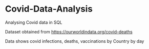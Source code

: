 # Covid-Data-Analysis
 Analysing Covid data in SQL

 Dataset obtained from https://ourworldindata.org/covid-deaths

 Data shows covid infections, deaths, vaccinations by Country by day
